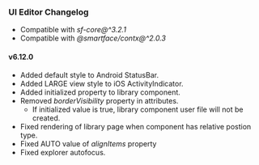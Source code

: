 ### UI Editor Changelog

- Compatible with *sf-core@^3.2.1*
- Compatible with *@smartface/contx@^2.0.3*

#### v6.12.0

- Added default style to Android StatusBar. 
- Added LARGE view style to iOS ActivityIndicator.
- Added initialized property to library component.
- Removed *borderVisibility* property in attributes.
    - If initialized value is true, library component user file will not be created.   
- Fixed rendering of library page when component has relative postion type.
- Fixed AUTO value of *alignItems* property
- Fixed explorer autofocus.